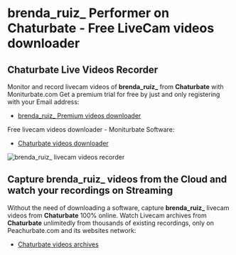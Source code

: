 # brenda_ruiz_ Performer on Chaturbate - Free LiveCam videos downloader

## Chaturbate Live Videos Recorder

Monitor and record livecam videos of **brenda_ruiz_** from **Chaturbate** with Moniturbate.com
Get a premium trial for free by just and only registering with your Email address:
* [brenda_ruiz_ Premium videos downloader](https://moniturbate.com/request-demo-licence-key.html)

Free livecam videos downloader - Moniturbate Software:
* [Chaturbate videos downloader](https://moniturbate.com/moniturbate-download-software.html)

![brenda_ruiz_ livecam videos recorder](https://peachurnet.com/templates/moniturbate-software.png)


## Capture brenda_ruiz_ videos from the Cloud and watch your recordings on Streaming

Without the need of downloading a software, capture **brenda_ruiz_** livecam videos from **Chaturbate** 100% online.
Watch Livecam archives from **Chaturbate** unlimitedly from thousands of existing recordings, only on Peachurbate.com and its websites network:
* [Chaturbate videos archives](https://peachurnet.com/)
